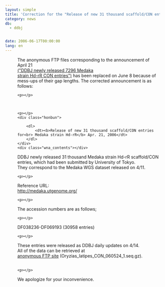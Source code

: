 ```yaml
---
layout: simple
title: 'Correction for the "Release of new 31 thousand scaffold/CON entries for Medaka strain Hd-rR (Apr.21)'
category: news
db:
  - ddbj


date: 2006-06-17T00:00:00
lang: en
---
```


<html>
<dd>The anonymous FTP files corresponding to the announcement of April 21<br> <a href="/whatsnew/2006-e.html#060421">("DDBJ newly released 7296 Medaka<br> strain Hd-rR CON entries")</a> has been replaced on June 8 because of<br> mess-ups of their gap lengths. The corrected announcement is as follows:

    <p></p>
</dd>
<dd> 

    <p></p>
    <div class="honbun">

        <dl>
            <dt><b>Release of new 31 thousand scaffold/CON entries for<br> Medaka strain Hd-rR</b> Apr. 21, 2006</dt>
        </dl>
    </div>
    <div class="wna_contents"></div>
</dd>
<dd>DDBJ newly released 31 thousand Medaka strain Hd-rR scaffold/CON<br> entries, which had been submitted by University of Tokyo.<br> They correspond to the Medaka WGS dataset released on 4/11.

    <p></p>
</dd>
<dd>Reference URL:<br> <a href="http://medaka.utgenome.org/" target="_blank">http://medaka.utgenome.org/</a>

    <p></p>
</dd>
<dd>The accession numbers are as follows;

    <p></p>
</dd>
<dd>DF038236-DF069193 (30958 entries)

    <p></p>
</dd>
<dd>These entries were released as DDBJ daily updates on 4/14.<br> All of the data can be retrieved at<br> <a href="ftp://ftp.ddbj.nig.ac.jp/ddbj_database/mass/Oryzias_latipes_CON/">anonymous FTP site</a> (Oryzias_latipes_CON_060524_1.seq.gz). </dd>
<dd> 

    <p></p>
</dd>
<dd>We apologize for your inconvenience.</dd>
</html>

